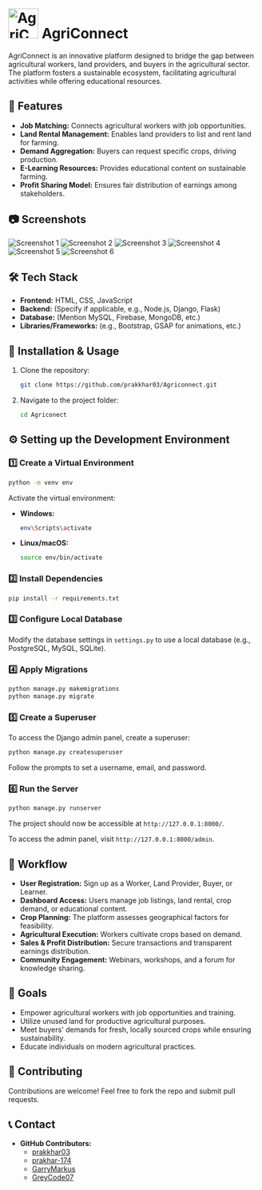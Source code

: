 # <img src="https://i.postimg.cc/D0r4xCg4/dark-Mode-Logo.png" alt="AgriConnect Logo" width="60"> AgriConnect 

AgriConnect is an innovative platform designed to bridge the gap between agricultural workers, land providers, and buyers in the agricultural sector. The platform fosters a sustainable ecosystem, facilitating agricultural activities while offering educational resources.

## 🌟 Features
- **Job Matching:** Connects agricultural workers with job opportunities.
- **Land Rental Management:** Enables land providers to list and rent land for farming.
- **Demand Aggregation:** Buyers can request specific crops, driving production.
- **E-Learning Resources:** Provides educational content on sustainable farming.
- **Profit Sharing Model:** Ensures fair distribution of earnings among stakeholders.

## 📷 Screenshots
![Screenshot 1](https://i.postimg.cc/XvVDVhhx/Screenshot-2025-02-20-150032.png)
![Screenshot 2](https://i.postimg.cc/qRqbKKp3/Screenshot-2025-02-20-150121.png)
![Screenshot 3](https://i.postimg.cc/hGpZhsRn/Screenshot-2025-02-20-150154.png)
![Screenshot 4](https://i.postimg.cc/TwskJPPH/Screenshot-2025-02-20-150209.png)
![Screenshot 5](https://i.postimg.cc/rstfnL0y/Screenshot-2025-02-20-150247.png)
![Screenshot 6](https://i.postimg.cc/t7Q28mW3/Screenshot-2025-02-20-150319.png)

## 🛠️ Tech Stack
- **Frontend:** HTML, CSS, JavaScript
- **Backend:** (Specify if applicable, e.g., Node.js, Django, Flask)
- **Database:** (Mention MySQL, Firebase, MongoDB, etc.)
- **Libraries/Frameworks:** (e.g., Bootstrap, GSAP for animations, etc.)

## 🚀 Installation & Usage
1. Clone the repository:
   ```sh
   git clone https://github.com/prakkhar03/Agriconnect.git
   ```
2. Navigate to the project folder:
   ```sh
   cd Agriconect
   ```

## ⚙️ Setting up the Development Environment
### 1️⃣ Create a Virtual Environment
```sh
python -m venv env
```
Activate the virtual environment:
- **Windows:**
  ```sh
  env\Scripts\activate
  ```
- **Linux/macOS:**
  ```sh
  source env/bin/activate
  ```

### 2️⃣ Install Dependencies
```sh
pip install -r requirements.txt
```

### 3️⃣ Configure Local Database
Modify the database settings in `settings.py` to use a local database (e.g., PostgreSQL, MySQL, SQLite).

### 4️⃣ Apply Migrations
```sh
python manage.py makemigrations
python manage.py migrate
```

### 5️⃣ Create a Superuser
To access the Django admin panel, create a superuser:
```sh
python manage.py createsuperuser
```
Follow the prompts to set a username, email, and password.

### 6️⃣ Run the Server
```sh
python manage.py runserver
```
The project should now be accessible at `http://127.0.0.1:8000/`.

To access the admin panel, visit `http://127.0.0.1:8000/admin`.


## 📌 Workflow
- **User Registration:** Sign up as a Worker, Land Provider, Buyer, or Learner.
- **Dashboard Access:** Users manage job listings, land rental, crop demand, or educational content.
- **Crop Planning:** The platform assesses geographical factors for feasibility.
- **Agricultural Execution:** Workers cultivate crops based on demand.
- **Sales & Profit Distribution:** Secure transactions and transparent earnings distribution.
- **Community Engagement:** Webinars, workshops, and a forum for knowledge sharing.

## 🎯 Goals
- Empower agricultural workers with job opportunities and training.
- Utilize unused land for productive agricultural purposes.
- Meet buyers' demands for fresh, locally sourced crops while ensuring sustainability.
- Educate individuals on modern agricultural practices.

## 🤝 Contributing
Contributions are welcome! Feel free to fork the repo and submit pull requests.


## 📞 Contact
- **GitHub Contributors:**
  - [prakkhar03](https://github.com/prakkhar03)
  - [prakhar-174](https://github.com/prakhar-174)
  - [GarryMarkus](https://github.com/GarryMarkus)
  - [GreyCode07](https://github.com/GreyCode07) 

